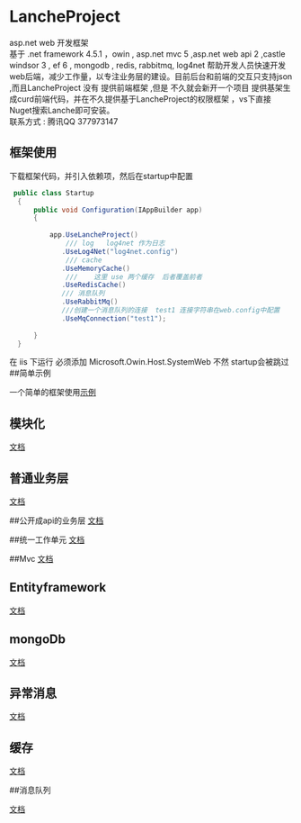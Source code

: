 # LancheProject
asp.net web 开发框架  
基于 .net framework 4.5.1 ，owin , asp.net mvc 5 ,asp.net web api 2 ,castle windsor 3 , ef 6 , mongodb , redis, rabbitmq, log4net 帮助开发人员快速开发web后端，减少工作量，以专注业务层的建设。目前后台和前端的交互只支持json ,而且LancheProject 没有 提供前端框架 ,但是 不久就会新开一个项目 提供基架生成curd前端代码，并在不久提供基于LancheProject的权限框架 ，vs下直接Nuget搜索Lanche即可安装。</br>
联系方式 : 腾讯QQ 377973147



## 框架使用
下载框架代码，并引入依赖项，然后在startup中配置

  ```c#
   public class Startup
    {
        public void Configuration(IAppBuilder app)
        {
            
            app.UseLancheProject()
                /// log   log4net 作为日志
               .UseLog4Net("log4net.config")
                /// cache 
               .UseMemoryCache()
                ///    这里 use 两个缓存  后者覆盖前者
               .UseRedisCache()
               /// 消息队列
               .UseRabbitMq()
               ///创建一个消息队列的连接  test1 连接字符串在web.config中配置
               .UseMqConnection("test1");
                              
        }
    }
```



在 iis 下运行 必须添加 Microsoft.Owin.Host.SystemWeb   不然 startup会被跳过
##简单示例

一个简单的框架使用[示例](https://github.com/dingsongjie/SimpleWithLanche) 



## 模块化
[文档](https://github.com/dingsongjie/LancheProject.Docs/blob/master/module.md)

## 普通业务层
[文档](https://github.com/dingsongjie/LancheProject.Docs/blob/master/ApplicationBiz.md)

##公开成api的业务层
[文档](https://github.com/dingsongjie/LancheProject.Docs/blob/master/DynamicApi.md)

##统一工作单元
[文档](https://github.com/dingsongjie/LancheProject.Docs/blob/master/UnitOfWork.md)

##Mvc
[文档](https://github.com/dingsongjie/LancheProject.Docs/blob/master/Mvc.md)

## Entityframework
[文档](https://github.com/dingsongjie/LancheProject.Docs/blob/master/Entityframework.md)

## mongoDb
[文档](https://github.com/dingsongjie/LancheProject.Docs/blob/master/mongodb.md)

## 异常消息
[文档](https://github.com/dingsongjie/LancheProject.Docs/blob/master/Exception.md)

## 缓存
[文档](https://github.com/dingsongjie/LancheProject.Docs/blob/master/cache.md)

##消息队列

[文档](https://github.com/dingsongjie/LancheProject.Docs/blob/master/MessageQueue.md)




